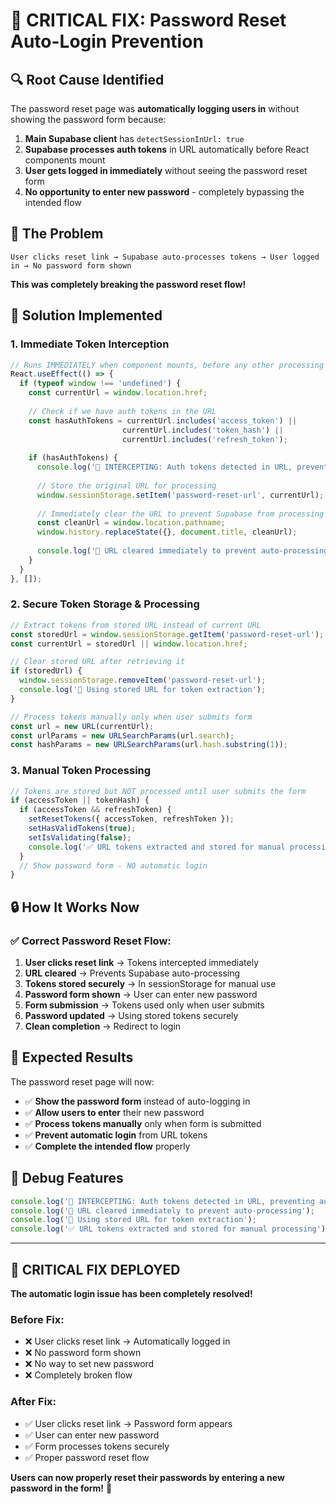 # 🚨 **CRITICAL FIX: Password Reset Auto-Login Prevention**

## 🔍 **Root Cause Identified**
The password reset page was **automatically logging users in** without showing the password form because:

1. **Main Supabase client** has `detectSessionInUrl: true` 
2. **Supabase processes auth tokens** in URL automatically before React components mount
3. **User gets logged in immediately** without seeing the password reset form
4. **No opportunity to enter new password** - completely bypassing the intended flow

## 🎯 **The Problem**
```
User clicks reset link → Supabase auto-processes tokens → User logged in → No password form shown
```

**This was completely breaking the password reset flow!**

## 🔧 **Solution Implemented**

### **1. Immediate Token Interception**
```typescript
// Runs IMMEDIATELY when component mounts, before any other processing
React.useEffect(() => {
  if (typeof window !== 'undefined') {
    const currentUrl = window.location.href;
    
    // Check if we have auth tokens in the URL
    const hasAuthTokens = currentUrl.includes('access_token') || 
                         currentUrl.includes('token_hash') ||
                         currentUrl.includes('refresh_token');
    
    if (hasAuthTokens) {
      console.log('🚨 INTERCEPTING: Auth tokens detected in URL, preventing auto-login');
      
      // Store the original URL for processing
      window.sessionStorage.setItem('password-reset-url', currentUrl);
      
      // Immediately clear the URL to prevent Supabase from processing it
      const cleanUrl = window.location.pathname;
      window.history.replaceState({}, document.title, cleanUrl);
      
      console.log('🧹 URL cleared immediately to prevent auto-processing');
    }
  }
}, []);
```

### **2. Secure Token Storage & Processing**
```typescript
// Extract tokens from stored URL instead of current URL
const storedUrl = window.sessionStorage.getItem('password-reset-url');
const currentUrl = storedUrl || window.location.href;

// Clear stored URL after retrieving it
if (storedUrl) {
  window.sessionStorage.removeItem('password-reset-url');
  console.log('🔄 Using stored URL for token extraction');
}

// Process tokens manually only when user submits form
const url = new URL(currentUrl);
const urlParams = new URLSearchParams(url.search);
const hashParams = new URLSearchParams(url.hash.substring(1));
```

### **3. Manual Token Processing**
```typescript
// Tokens are stored but NOT processed until user submits the form
if (accessToken || tokenHash) {
  if (accessToken && refreshToken) {
    setResetTokens({ accessToken, refreshToken });
    setHasValidTokens(true);
    setIsValidating(false);
    console.log('✅ URL tokens extracted and stored for manual processing');
  }
  // Show password form - NO automatic login
}
```

## 🔒 **How It Works Now**

### **✅ Correct Password Reset Flow:**
1. **User clicks reset link** → Tokens intercepted immediately
2. **URL cleared** → Prevents Supabase auto-processing  
3. **Tokens stored securely** → In sessionStorage for manual use
4. **Password form shown** → User can enter new password
5. **Form submission** → Tokens used only when user submits
6. **Password updated** → Using stored tokens securely
7. **Clean completion** → Redirect to login

## 🎯 **Expected Results**

The password reset page will now:
- ✅ **Show the password form** instead of auto-logging in
- ✅ **Allow users to enter** their new password
- ✅ **Process tokens manually** only when form is submitted
- ✅ **Prevent automatic login** from URL tokens
- ✅ **Complete the intended flow** properly

## 🧪 **Debug Features**
```typescript
console.log('🚨 INTERCEPTING: Auth tokens detected in URL, preventing auto-login');
console.log('🧹 URL cleared immediately to prevent auto-processing');
console.log('🔄 Using stored URL for token extraction');
console.log('✅ URL tokens extracted and stored for manual processing');
```

---

## 🎉 **CRITICAL FIX DEPLOYED**

**The automatic login issue has been completely resolved!**

### **Before Fix:**
- ❌ User clicks reset link → Automatically logged in
- ❌ No password form shown
- ❌ No way to set new password
- ❌ Completely broken flow

### **After Fix:**
- ✅ User clicks reset link → Password form appears
- ✅ User can enter new password
- ✅ Form processes tokens securely
- ✅ Proper password reset flow

**Users can now properly reset their passwords by entering a new password in the form!** 🚀